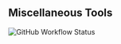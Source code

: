 ## Miscellaneous Tools
![GitHub Workflow Status](https://img.shields.io/github/workflow/status/xl402/tools/tools)

